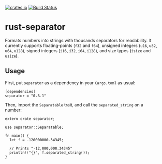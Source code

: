 [![crates.io](https://img.shields.io/crates/v/separator.svg)](https://crates.io/crates/separator) [![Build Status](https://travis-ci.org/saghm/rust-separator.svg?branch=master)](https://travis-ci.org/saghm/rust-separator)

rust-separator
==============

Formats numbers into strings with thousands separators for readability. It currently supports floating-points (`f32` and `f64`), unsigned integers (`u16`, `u32`, `u64`, `u128`), signed integers (`i16`, `i32`, `i64`, `i128`), and size types (`isize` and `usize`).

Usage
-----

First, put `separator` as a dependency in your `Cargo.toml` as usual:

```
[dependencies]
separator = "0.3.1"
```

Then, import the `Separatable` trait, and call the `separated_string` on a number:

```
extern crate separator;

use separator::Separatable;

fn main() {
  let f = -120000000.34345;

  // Prints "-12,000,000.34345"
  println!("{}", f.separated_string());
}
```
